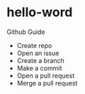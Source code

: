 # hello-word
Github Guide
- Create repo
- Open an issue
- Create a branch
- Make a commit
- Open a pull request
- Merge a pull request

